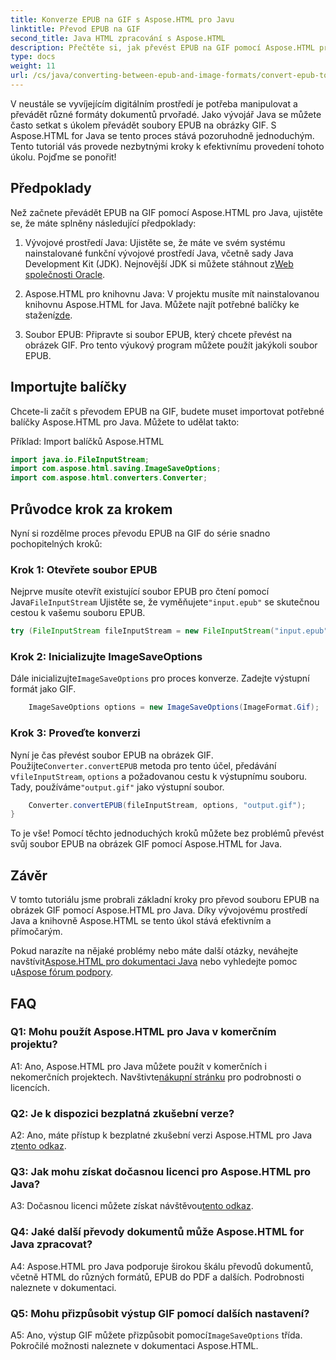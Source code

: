 ```yaml
---
title: Konverze EPUB na GIF s Aspose.HTML pro Javu
linktitle: Převod EPUB na GIF
second_title: Java HTML zpracování s Aspose.HTML
description: Přečtěte si, jak převést EPUB na GIF pomocí Aspose.HTML pro Java. Jednoduché, efektivní a spolehlivé.
type: docs
weight: 11
url: /cs/java/converting-between-epub-and-image-formats/convert-epub-to-gif/
---
```

V neustále se vyvíjejícím digitálním prostředí je potřeba manipulovat a převádět různé formáty dokumentů prvořadé. Jako vývojář Java se můžete často setkat s úkolem převádět soubory EPUB na obrázky GIF. S Aspose.HTML for Java se tento proces stává pozoruhodně jednoduchým. Tento tutoriál vás provede nezbytnými kroky k efektivnímu provedení tohoto úkolu. Pojďme se ponořit!

## Předpoklady

Než začnete převádět EPUB na GIF pomocí Aspose.HTML pro Java, ujistěte se, že máte splněny následující předpoklady:

1. Vývojové prostředí Java:
    Ujistěte se, že máte ve svém systému nainstalované funkční vývojové prostředí Java, včetně sady Java Development Kit (JDK). Nejnovější JDK si můžete stáhnout z[Web společnosti Oracle](https://www.oracle.com/java/technologies/javase-downloads.html).

2. Aspose.HTML pro knihovnu Java:
    V projektu musíte mít nainstalovanou knihovnu Aspose.HTML for Java. Můžete najít potřebné balíčky ke stažení[zde](https://releases.aspose.com/html/java/).

3. Soubor EPUB:
   Připravte si soubor EPUB, který chcete převést na obrázek GIF. Pro tento výukový program můžete použít jakýkoli soubor EPUB.

## Importujte balíčky

Chcete-li začít s převodem EPUB na GIF, budete muset importovat potřebné balíčky Aspose.HTML pro Java. Můžete to udělat takto:

Příklad: Import balíčků Aspose.HTML
```java
import java.io.FileInputStream;
import com.aspose.html.saving.ImageSaveOptions;
import com.aspose.html.converters.Converter;
```

## Průvodce krok za krokem

Nyní si rozdělme proces převodu EPUB na GIF do série snadno pochopitelných kroků:

### Krok 1: Otevřete soubor EPUB

 Nejprve musíte otevřít existující soubor EPUB pro čtení pomocí Java`FileInputStream` Ujistěte se, že vyměňujete`"input.epub"` se skutečnou cestou k vašemu souboru EPUB.

```java
try (FileInputStream fileInputStream = new FileInputStream("input.epub")) {
```

### Krok 2: Inicializujte ImageSaveOptions

 Dále inicializujte`ImageSaveOptions` pro proces konverze. Zadejte výstupní formát jako GIF.

```java
    ImageSaveOptions options = new ImageSaveOptions(ImageFormat.Gif);
```

### Krok 3: Proveďte konverzi

 Nyní je čas převést soubor EPUB na obrázek GIF. Použijte`Converter.convertEPUB` metoda pro tento účel, předávání v`fileInputStream`, `options` a požadovanou cestu k výstupnímu souboru. Tady, používáme`"output.gif"` jako výstupní soubor.

```java
    Converter.convertEPUB(fileInputStream, options, "output.gif");
}
```

To je vše! Pomocí těchto jednoduchých kroků můžete bez problémů převést svůj soubor EPUB na obrázek GIF pomocí Aspose.HTML for Java.

## Závěr

V tomto tutoriálu jsme probrali základní kroky pro převod souboru EPUB na obrázek GIF pomocí Aspose.HTML pro Java. Díky vývojovému prostředí Java a knihovně Aspose.HTML se tento úkol stává efektivním a přímočarým.

 Pokud narazíte na nějaké problémy nebo máte další otázky, neváhejte navštívit[Aspose.HTML pro dokumentaci Java](https://reference.aspose.com/html/java/) nebo vyhledejte pomoc u[Aspose fórum podpory](https://forum.aspose.com/).

## FAQ

### Q1: Mohu použít Aspose.HTML pro Java v komerčním projektu?

A1: Ano, Aspose.HTML pro Java můžete použít v komerčních i nekomerčních projektech. Navštivte[nákupní stránku](https://purchase.aspose.com/buy) pro podrobnosti o licencích.

### Q2: Je k dispozici bezplatná zkušební verze?

 A2: Ano, máte přístup k bezplatné zkušební verzi Aspose.HTML pro Java z[tento odkaz](https://releases.aspose.com/).

### Q3: Jak mohu získat dočasnou licenci pro Aspose.HTML pro Java?

 A3: Dočasnou licenci můžete získat návštěvou[tento odkaz](https://purchase.aspose.com/temporary-license/).

### Q4: Jaké další převody dokumentů může Aspose.HTML for Java zpracovat?

A4: Aspose.HTML pro Java podporuje širokou škálu převodů dokumentů, včetně HTML do různých formátů, EPUB do PDF a dalších. Podrobnosti naleznete v dokumentaci.

### Q5: Mohu přizpůsobit výstup GIF pomocí dalších nastavení?

 A5: Ano, výstup GIF můžete přizpůsobit pomocí`ImageSaveOptions` třída. Pokročilé možnosti naleznete v dokumentaci Aspose.HTML.
